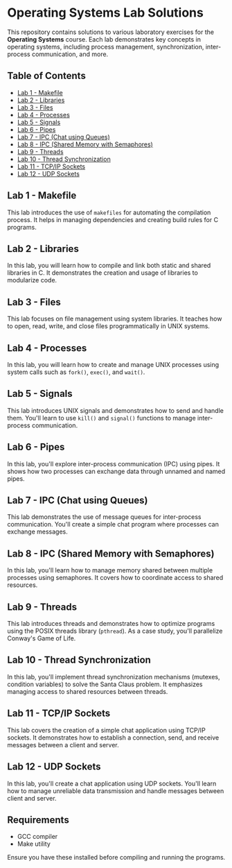 # Operating Systems Lab Solutions

This repository contains solutions to various laboratory exercises for the **Operating Systems** course. Each lab demonstrates key concepts in operating systems, including process management, synchronization, inter-process communication, and more.

## Table of Contents

- [Lab 1 - Makefile](./lab1)
- [Lab 2 - Libraries](./lab2)
- [Lab 3 - Files](./lab3)
- [Lab 4 - Processes](./lab4)
- [Lab 5 - Signals](./lab5)
- [Lab 6 - Pipes](./lab6)
- [Lab 7 - IPC (Chat using Queues)](./lab7)
- [Lab 8 - IPC (Shared Memory with Semaphores)](./lab8)
- [Lab 9 - Threads](./lab9)
- [Lab 10 - Thread Synchronization](./lab10)
- [Lab 11 - TCP/IP Sockets](./lab11)
- [Lab 12 - UDP Sockets](./lab12)

## Lab 1 - Makefile

This lab introduces the use of `makefiles` for automating the compilation process. It helps in managing dependencies and creating build rules for C programs.

## Lab 2 - Libraries

In this lab, you will learn how to compile and link both static and shared libraries in C. It demonstrates the creation and usage of libraries to modularize code.

## Lab 3 - Files

This lab focuses on file management using system libraries. It teaches how to open, read, write, and close files programmatically in UNIX systems.

## Lab 4 - Processes

In this lab, you will learn how to create and manage UNIX processes using system calls such as `fork()`, `exec()`, and `wait()`.

## Lab 5 - Signals

This lab introduces UNIX signals and demonstrates how to send and handle them. You'll learn to use `kill()` and `signal()` functions to manage inter-process communication.

## Lab 6 - Pipes

In this lab, you'll explore inter-process communication (IPC) using pipes. It shows how two processes can exchange data through unnamed and named pipes.

## Lab 7 - IPC (Chat using Queues)

This lab demonstrates the use of message queues for inter-process communication. You'll create a simple chat program where processes can exchange messages.

## Lab 8 - IPC (Shared Memory with Semaphores)

In this lab, you'll learn how to manage memory shared between multiple processes using semaphores. It covers how to coordinate access to shared resources.

## Lab 9 - Threads

This lab introduces threads and demonstrates how to optimize programs using the POSIX threads library (`pthread`). As a case study, you'll parallelize Conway's Game of Life.

## Lab 10 - Thread Synchronization

In this lab, you'll implement thread synchronization mechanisms (mutexes, condition variables) to solve the Santa Claus problem. It emphasizes managing access to shared resources between threads.

## Lab 11 - TCP/IP Sockets

This lab covers the creation of a simple chat application using TCP/IP sockets. It demonstrates how to establish a connection, send, and receive messages between a client and server.

## Lab 12 - UDP Sockets

In this lab, you'll create a chat application using UDP sockets. You'll learn how to manage unreliable data transmission and handle messages between client and server.

## Requirements

- GCC compiler
- Make utility

Ensure you have these installed before compiling and running the programs.
